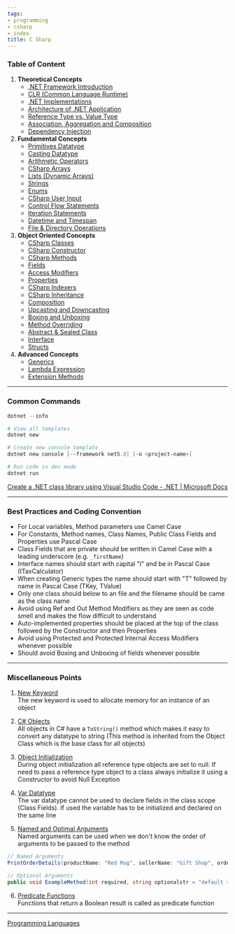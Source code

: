 ```yaml
---
tags:
- programming
- csharp
- index
title: C Sharp
---
```


### Table of Content

1. **Theoretical Concepts**
	* [.NET Framework Introduction](theoretical-concepts/dotnet-framework-intoduction.md)
	* [CLR (Common Language Runtime)](theoretical-concepts/clr-common-language-runtime.md)
	* [.NET Implementations](theoretical-concepts/dotnet-implementations.md)
	* [Architecture of .NET Application](theoretical-concepts/architecture-of-net-application.md)
	* [Reference Type vs. Value Type](../../software-concepts/reference-type-vs-value-type.md)
	* [Association, Aggregation and Composition](../../software-concepts/association,-aggregation-and-composition.md)
	* [Dependency Injection](dependency-injection.md)
2. **Fundamental Concepts**
	* [Primitives Datatype](fundamental-concepts/primitives-datatype.md)
	* [Casting Datatype](fundamental-concepts/casting-datatype.md)
	* [Arithmetic Operators](fundamental-concepts/arithmetic-operators.md)
	* [CSharp Arrays](fundamental-concepts/csharp-arrays.md)
	* [Lists (Dynamic Arrays)](fundamental-concepts/lists-dynamic-arrays.md)
	* [Strings](fundamental-concepts/strings.md)
	* [Enums](fundamental-concepts/enums.md)
	* [CSharp User Input](fundamental-concepts/csharp-user-input.md)
	* [Control Flow Statements](fundamental-concepts/control-flow-statements.md)
	* [Iteration Statements](fundamental-concepts/iteration-statements.md)
	* [Datetime and Timespan](fundamental-concepts/datetime-and-timespan.md)
	* [File & Directory Operations](fundamental-concepts/file-and-directory-operations.md)
3. **Object Oriented Concepts**
	* [CSharp Classes](object-oriented-concepts/csharp-classes.md)
	* [CSharp Constructor](object-oriented-concepts/csharp-constructor.md)
	* [CSharp Methods](object-oriented-concepts/csharp-methods.md)
	* [Fields](object-oriented-concepts/fields.md)
	* [Access Modifiers](object-oriented-concepts/access-modifiers.md)
	* [Properties](object-oriented-concepts/properties.md)
	* [CSharp Indexers](object-oriented-concepts/csharp-indexers.md)
	* [CSharp Inheritance](object-oriented-concepts/csharp-inheritance.md)
	* [Composition](object-oriented-concepts/composition.md)
	* [Upcasting and Downcasting](object-oriented-concepts/upcasting-and-downcasting.md)
	* [Boxing and Unboxing](object-oriented-concepts/boxing-and-unboxing.md)
	* [Method Overriding](object-oriented-concepts/method-overriding.md)
	* [Abstract & Sealed Class](object-oriented-concepts/abstract-and-sealed-class.md)
	* [Interface](object-oriented-concepts/interface.md)
	* [Structs](object-oriented-concepts/structs.md)
4. **Advanced Concepts**
	* [Generics](advanced-concepts/csharp-generics.md)
	* [Lambda Expression](advanced-concepts/csharp-lambda-expression.md)
	* [Extension Methods](advanced-concepts/extension-methods.md)

---

### Common Commands

````powershell
dotnet --info 

# View all templates 
dotnet new

# Create new console template 
dotnet new console [--framework net5.0] [-o <project-name>]

# Run code in dev mode 
dotnet run
````

[Create a .NET class library using Visual Studio Code - .NET | Microsoft Docs](https://docs.microsoft.com/en-us/dotnet/core/tutorials/library-with-visual-studio-code)

---

### Best Practices and Coding Convention

* For Local variables, Method parameters use Camel Case
* For Constants, Method names, Class Names, Public Class Fields and Properties use Pascal Case
* Class Fields that are private should be written in Camel Case with a leading underscore (e.g. `_firstName`)
* Interface names should start with capital "I" and be in Pascal Case (ITaxCalculator)
* When creating Generic types the name should start with "T" followed by name in Pascal Case (TKey, TValue)
* Only one class should below to an file and the filename should be came as the class name
* Avoid using Ref and Out Method Modifiers as they are seen as code smell and makes the flow difficult to understand
* Auto-implemented properties should be placed at the top of the class followed by the Constructor and then Properties
* Avoid using Protected and Protected Internal Access Modifiers whenever possible
* Should avoid Boxing and Unboxing of fields whenever possible

---

### Miscellaneous Points

1. <u>New Keyword</u>  
   The new keyword is used to allocate memory for an instance of an object

2. <u>C# Objects</u>  
   All objects in C# have a `ToString()` method which makes it easy to convert any datatype to string (This method is inherited from the Object Class which is the base class for all objects)

3. <u>Object Initialization</u>  
   During object initialization all reference type objects are set to null. If need to pass a reference type object to a class always initialize it using a Constructor to avoid Null Exception

4. <u>Var Datatype</u>  
   The var datatype cannot be used to declare fields in the class scope (Class Fields). If used the variable has to be initialized and declared on the same line

5. <u>Named and Optimal Arguments</u>  
   Named arguments can be used when we don't know the order of arguments to be passed to the method

````csharp
// Named Arguments 
PrintOrderDetails(productName: "Red Mug", sellerName: "Gift Shop", orderNum: 31);

// Optional Arguments 
public void ExampleMethod(int required, string optionalstr = "default string", int optionalint = 10) {}
````

6. <u>Predicate Functions</u>  
   Functions that return a Boolean result is called as predicate function

---

[Programming Languages](../programming-languages.md)